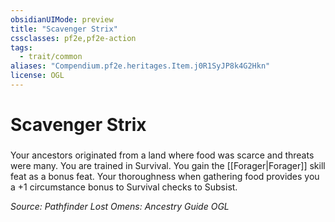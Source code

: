 ```yaml
---
obsidianUIMode: preview
title: "Scavenger Strix"
cssclasses: pf2e,pf2e-action
tags:
  - trait/common
aliases: "Compendium.pf2e.heritages.Item.j0R1SyJP8k4G2Hkn"
license: OGL
---
```

# Scavenger Strix

### 






Your ancestors originated from a land where food was scarce and threats were many. You are trained in Survival. You gain the [[Forager|Forager]] skill feat as a bonus feat. Your thoroughness when gathering food provides you a +1 circumstance bonus to Survival checks to Subsist.

*Source: Pathfinder Lost Omens: Ancestry Guide*
*OGL*